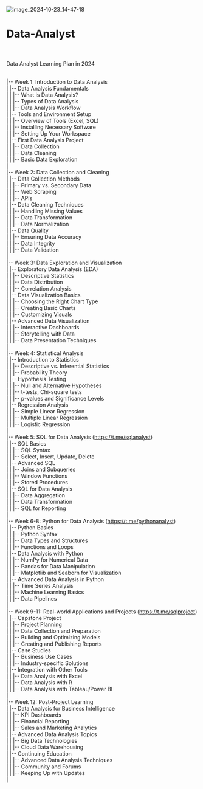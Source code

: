 
![image_2024-10-23_14-47-18](https://github.com/user-attachments/assets/896c8661-eaad-47e7-ad2d-e8c7328c3e7f)


# Data-Analyst
<br><br>
Data Analyst Learning Plan in 2024<br><br>

|-- Week 1: Introduction to Data Analysis<br>
|   |-- Data Analysis Fundamentals<br>
|   |   |-- What is Data Analysis?<br>
|   |   |-- Types of Data Analysis<br>
|   |   |-- Data Analysis Workflow<br>
|   |-- Tools and Environment Setup<br>
|   |   |-- Overview of Tools (Excel, SQL)<br>
|   |   |-- Installing Necessary Software<br>
|   |   |-- Setting Up Your Workspace<br>
|   |-- First Data Analysis Project<br>
|   |   |-- Data Collection<br>
|   |   |-- Data Cleaning<br>
|   |   |-- Basic Data Exploration<br>
|<br>
|-- Week 2: Data Collection and Cleaning<br>
|   |-- Data Collection Methods<br>
|   |   |-- Primary vs. Secondary Data<br>
|   |   |-- Web Scraping<br>
|   |   |-- APIs<br>
|   |-- Data Cleaning Techniques<br>
|   |   |-- Handling Missing Values<br>
|   |   |-- Data Transformation<br>
|   |   |-- Data Normalization<br>
|   |-- Data Quality<br>
|   |   |-- Ensuring Data Accuracy<br>
|   |   |-- Data Integrity<br>
|   |   |-- Data Validation<br>
|<br>
|-- Week 3: Data Exploration and Visualization<br>
|   |-- Exploratory Data Analysis (EDA)<br>
|   |   |-- Descriptive Statistics<br>
|   |   |-- Data Distribution<br>
|   |   |-- Correlation Analysis<br>
|   |-- Data Visualization Basics<br>
|   |   |-- Choosing the Right Chart Type<br>
|   |   |-- Creating Basic Charts<br>
|   |   |-- Customizing Visuals<br>
|   |-- Advanced Data Visualization<br>
|   |   |-- Interactive Dashboards<br>
|   |   |-- Storytelling with Data<br>
|   |   |-- Data Presentation Techniques<br>
|<br>
|-- Week 4: Statistical Analysis<br>
|   |-- Introduction to Statistics<br>
|   |   |-- Descriptive vs. Inferential Statistics<br>
|   |   |-- Probability Theory<br>
|   |-- Hypothesis Testing<br>
|   |   |-- Null and Alternative Hypotheses<br>
|   |   |-- t-tests, Chi-square tests<br>
|   |   |-- p-values and Significance Levels<br>
|   |-- Regression Analysis<br>
|   |   |-- Simple Linear Regression<br>
|   |   |-- Multiple Linear Regression<br>
|   |   |-- Logistic Regression<br>
|<br>
|-- Week 5: SQL for Data Analysis (https://t.me/sqlanalyst)<br>
|   |-- SQL Basics<br>
|   |   |-- SQL Syntax<br>
|   |   |-- Select, Insert, Update, Delete<br>
|   |-- Advanced SQL<br>
|   |   |-- Joins and Subqueries<br>
|   |   |-- Window Functions<br>
|   |   |-- Stored Procedures<br>
|   |-- SQL for Data Analysis<br>
|   |   |-- Data Aggregation<br>
|   |   |-- Data Transformation<br>
|   |   |-- SQL for Reporting<br>
|<br>
|-- Week 6-8: Python for Data Analysis (https://t.me/pythonanalyst)<br>
|   |-- Python Basics<br>
|   |   |-- Python Syntax<br>
|   |   |-- Data Types and Structures<br>
|   |   |-- Functions and Loops<br>
|   |-- Data Analysis with Python<br>
|   |   |-- NumPy for Numerical Data<br>
|   |   |-- Pandas for Data Manipulation<br>
|   |   |-- Matplotlib and Seaborn for Visualization<br>
|   |-- Advanced Data Analysis in Python<br>
|   |   |-- Time Series Analysis<br>
|   |   |-- Machine Learning Basics<br>
|   |   |-- Data Pipelines<br>
|<br>
|-- Week 9-11: Real-world Applications and Projects (https://t.me/sqlproject)<br>
|   |-- Capstone Project<br>
|   |   |-- Project Planning<br>
|   |   |-- Data Collection and Preparation<br>
|   |   |-- Building and Optimizing Models<br>
|   |   |-- Creating and Publishing Reports<br>
|   |-- Case Studies<br>
|   |   |-- Business Use Cases<br>
|   |   |-- Industry-specific Solutions<br>
|   |-- Integration with Other Tools<br>
|   |   |-- Data Analysis with Excel<br>
|   |   |-- Data Analysis with R<br>
|   |   |-- Data Analysis with Tableau/Power BI<br>
|<br>
|-- Week 12: Post-Project Learning<br>
|   |-- Data Analysis for Business Intelligence<br>
|   |   |-- KPI Dashboards<br>
|   |   |-- Financial Reporting<br>
|   |   |-- Sales and Marketing Analytics<br>
|   |-- Advanced Data Analysis Topics<br>
|   |   |-- Big Data Technologies<br>
|   |   |-- Cloud Data Warehousing<br>
|   |-- Continuing Education<br>
|   |   |-- Advanced Data Analysis Techniques<br>
|   |   |-- Community and Forums<br>
|   |   |-- Keeping Up with Updates<br>
|<br>
<br>
